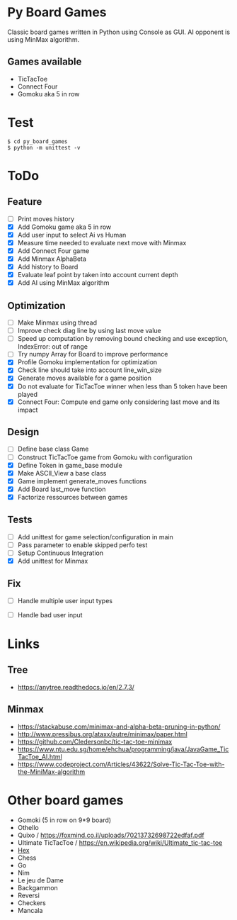 # Py Board Games

Classic board games written in Python using Console as GUI.
AI opponent is using MinMax algorithm.

## Games available

- TicTacToe
- Connect Four
- Gomoku aka 5 in row

# Test

    $ cd py_board_games
    $ python -m unittest -v
    
# ToDo
## Feature
- [ ] Print moves history
- [x] Add Gomoku game aka 5 in row
- [x] Add user input to select Ai vs Human
- [x] Measure time needed to evaluate next move with Minmax
- [x] Add Connect Four game
- [x] Add Minmax AlphaBeta
- [x] Add history to Board
- [x] Evaluate leaf point by taken into account current depth
- [x] Add AI using MinMax algorithm

## Optimization

- [ ] Make Minmax using thread
- [ ] Improve check diag line by using last move value
- [ ] Speed up computation by removing bound checking and use exception, IndexError: out of range
- [ ] Try numpy Array for Board to improve performance
- [x] Profile Gomoku implementation for optimization
- [x] Check line should take into account line_win_size
- [x] Generate moves available for a game position
- [x] Do not evaluate for TicTacToe winner when less than 5 token have been played
- [x] Connect Four: Compute end game only considering last move and its impact

## Design
- [ ] Define base class Game
- [ ] Construct TicTacToe game from Gomoku with configuration
- [x] Define Token in game_base module
- [x] Make ASCII_View a base class
- [x] Game implement generate_moves functions
- [x] Add Board last_move function
- [x] Factorize ressources between games

## Tests
- [ ] Add unittest for game selection/configuration in main
- [ ] Pass parameter to enable skipped perfo test
- [ ] Setup Continuous Integration
- [x] Add unittest for Minmax

## Fix
- [ ] Handle multiple user input types
- [ ] Handle bad user input



# Links

## Tree

* https://anytree.readthedocs.io/en/2.7.3/

## Minmax

* https://stackabuse.com/minimax-and-alpha-beta-pruning-in-python/
* http://www.pressibus.org/ataxx/autre/minimax/paper.html
* https://github.com/Cledersonbc/tic-tac-toe-minimax
* https://www.ntu.edu.sg/home/ehchua/programming/java/JavaGame_TicTacToe_AI.html
* https://www.codeproject.com/Articles/43622/Solve-Tic-Tac-Toe-with-the-MiniMax-algorithm

# Other board games

* Gomoki (5 in row on 9*9 board)
* Othello
* Quixo / https://foxmind.co.il/uploads/70213732698722edfaf.pdf
* Ultimate TicTacToe / https://en.wikipedia.org/wiki/Ultimate_tic-tac-toe
* [Hex](https://fr.wikipedia.org/wiki/Hex)
* Chess
* Go
* Nim
* Le jeu de Dame
* Backgammon
* Reversi
* Checkers
* Mancala
